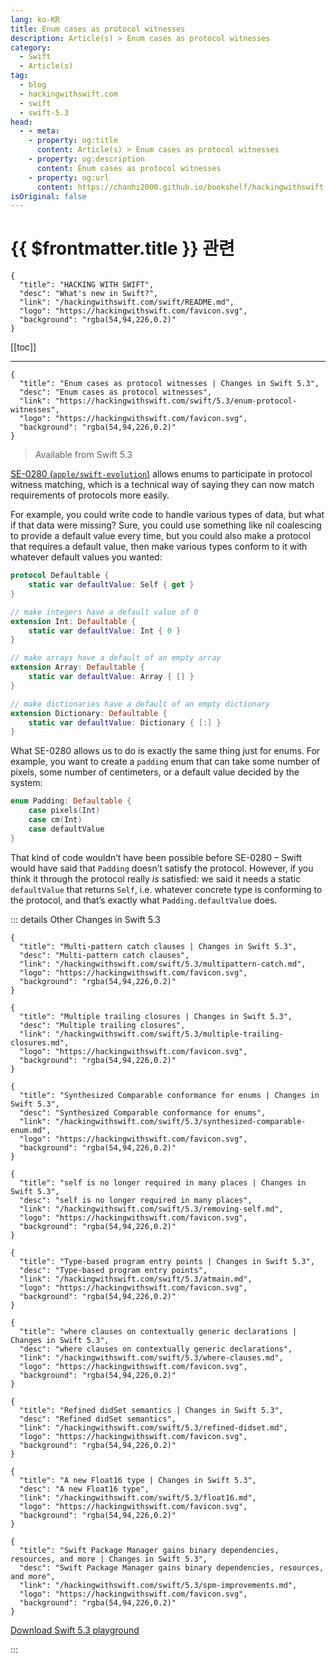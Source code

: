 ```yaml
---
lang: ko-KR
title: Enum cases as protocol witnesses
description: Article(s) > Enum cases as protocol witnesses
category:
  - Swift
  - Article(s)
tag: 
  - blog
  - hackingwithswift.com
  - swift
  - swift-5.3
head:
  - - meta:
    - property: og:title
      content: Article(s) > Enum cases as protocol witnesses
    - property: og:description
      content: Enum cases as protocol witnesses
    - property: og:url
      content: https://chanhi2000.github.io/bookshelf/hackingwithswift.com/swift/5.3/enum-protocol-witnesses.html
isOriginal: false
---
```


# {{ $frontmatter.title }} 관련

```component VPCard
{
  "title": "HACKING WITH SWIFT",
  "desc": "What's new in Swift?",
  "link": "/hackingwithswift.com/swift/README.md",
  "logo": "https://hackingwithswift.com/favicon.svg",
  "background": "rgba(54,94,226,0.2)"
}
```

[[toc]]

---

```component VPCard
{
  "title": "Enum cases as protocol witnesses | Changes in Swift 5.3",
  "desc": "Enum cases as protocol witnesses",
  "link": "https://hackingwithswift.com/swift/5.3/enum-protocol-witnesses", 
  "logo": "https://hackingwithswift.com/favicon.svg",
  "background": "rgba(54,94,226,0.2)"
}
```

> Available from Swift 5.3

[SE-0280 (<FontIcon icon="iconfont icon-github"/>`apple/swift-evolution`)](https://github.com/apple/swift-evolution/blob/master/proposals/0280-enum-cases-as-protocol-witnesses.md) allows enums to participate in protocol witness matching, which is a technical way of saying they can now match requirements of protocols more easily.

For example, you could write code to handle various types of data, but what if that data were missing? Sure, you could use something like nil coalescing to provide a default value every time, but you could also make a protocol that requires a default value, then make various types conform to it with whatever default values you wanted:

```swift
protocol Defaultable {
    static var defaultValue: Self { get }
}

// make integers have a default value of 0
extension Int: Defaultable {
    static var defaultValue: Int { 0 }
}

// make arrays have a default of an empty array
extension Array: Defaultable {
    static var defaultValue: Array { [] }
}

// make dictionaries have a default of an empty dictionary
extension Dictionary: Defaultable {
    static var defaultValue: Dictionary { [:] }
}
```

What SE-0280 allows us to do is exactly the same thing just for enums. For example, you want to create a `padding` enum that can take some number of pixels, some number of centimeters, or a default value decided by the system:

```swift
enum Padding: Defaultable {
    case pixels(Int)
    case cm(Int)
    case defaultValue
}
```

That kind of code wouldn’t have been possible before SE-0280 – Swift would have said that `Padding` doesn’t satisfy the protocol. However, if you think it through the protocol really *is* satisfied: we said it needs a static `defaultValue` that returns `Self`, i.e. whatever concrete type is conforming to the protocol, and that’s exactly what `Padding.defaultValue` does.

::: details Other Changes in Swift 5.3

```component VPCard
{
  "title": "Multi-pattern catch clauses | Changes in Swift 5.3",
  "desc": "Multi-pattern catch clauses",
  "link": "/hackingwithswift.com/swift/5.3/multipattern-catch.md",
  "logo": "https://hackingwithswift.com/favicon.svg",
  "background": "rgba(54,94,226,0.2)"
}
```

```component VPCard
{
  "title": "Multiple trailing closures | Changes in Swift 5.3",
  "desc": "Multiple trailing closures",
  "link": "/hackingwithswift.com/swift/5.3/multiple-trailing-closures.md",
  "logo": "https://hackingwithswift.com/favicon.svg",
  "background": "rgba(54,94,226,0.2)"
}
```

```component VPCard
{
  "title": "Synthesized Comparable conformance for enums | Changes in Swift 5.3",
  "desc": "Synthesized Comparable conformance for enums",
  "link": "/hackingwithswift.com/swift/5.3/synthesized-comparable-enum.md",
  "logo": "https://hackingwithswift.com/favicon.svg",
  "background": "rgba(54,94,226,0.2)"
}
```

```component VPCard
{
  "title": "self is no longer required in many places | Changes in Swift 5.3",
  "desc": "self is no longer required in many places",
  "link": "/hackingwithswift.com/swift/5.3/removing-self.md",
  "logo": "https://hackingwithswift.com/favicon.svg",
  "background": "rgba(54,94,226,0.2)"
}
```

```component VPCard
{
  "title": "Type-based program entry points | Changes in Swift 5.3",
  "desc": "Type-based program entry points",
  "link": "/hackingwithswift.com/swift/5.3/atmain.md",
  "logo": "https://hackingwithswift.com/favicon.svg",
  "background": "rgba(54,94,226,0.2)"
}
```

```component VPCard
{
  "title": "where clauses on contextually generic declarations | Changes in Swift 5.3",
  "desc": "where clauses on contextually generic declarations",
  "link": "/hackingwithswift.com/swift/5.3/where-clauses.md",
  "logo": "https://hackingwithswift.com/favicon.svg",
  "background": "rgba(54,94,226,0.2)"
}
```
<!-- 
```component VPCard
{
  "title": "Enum cases as protocol witnesses | Changes in Swift 5.3",
  "desc": "Enum cases as protocol witnesses",
  "link": "/hackingwithswift.com/swift/5.3/enum-protocol-witnesses.md",
  "logo": "https://hackingwithswift.com/favicon.svg",
  "background": "rgba(54,94,226,0.2)"
}
```
-->
```component VPCard
{
  "title": "Refined didSet semantics | Changes in Swift 5.3",
  "desc": "Refined didSet semantics",
  "link": "/hackingwithswift.com/swift/5.3/refined-didset.md",
  "logo": "https://hackingwithswift.com/favicon.svg",
  "background": "rgba(54,94,226,0.2)"
}
```

```component VPCard
{
  "title": "A new Float16 type | Changes in Swift 5.3",
  "desc": "A new Float16 type",
  "link": "/hackingwithswift.com/swift/5.3/float16.md",
  "logo": "https://hackingwithswift.com/favicon.svg",
  "background": "rgba(54,94,226,0.2)"
}
```

```component VPCard
{
  "title": "Swift Package Manager gains binary dependencies, resources, and more | Changes in Swift 5.3",
  "desc": "Swift Package Manager gains binary dependencies, resources, and more",
  "link": "/hackingwithswift.com/swift/5.3/spm-improvements.md",
  "logo": "https://hackingwithswift.com/favicon.svg",
  "background": "rgba(54,94,226,0.2)"
}
```

[<FontIcon icon="fas fa-file-zipper"/>Download Swift 5.3 playground](https://hackingwithswift.com/files/playgrounds/swift/playground-5-2-to-5-3.playground.zip)

:::

